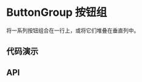 # ButtonGroup 按钮组

将一系列按钮组合在一行上，或将它们堆叠在垂直列中。

## 代码演示

<code src="../../packages/wonder-ui/src/ButtonGroup/demo/demo1.tsx"></code>
<code src="../../packages/wonder-ui/src/ButtonGroup/demo/demo2.tsx"></code>
<code src="../../packages/wonder-ui/src/ButtonGroup/demo/demo3.tsx"></code>
<code src="../../packages/wonder-ui/src/ButtonGroup/demo/demo4.tsx"></code>
<code src="../../packages/wonder-ui/src/ButtonGroup/demo/demo5.tsx"></code>

## API

